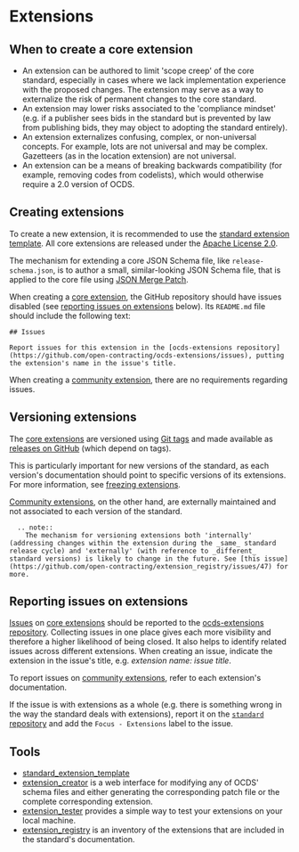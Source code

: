 # Extensions

## When to create a core extension

* An extension can be authored to limit 'scope creep' of the core standard, especially in cases where we lack implementation experience with the proposed changes. The extension may serve as a way to externalize the risk of permanent changes to the core standard.
* An extension may lower risks associated to the 'compliance mindset' (e.g. if a publisher sees bids in the standard but is prevented by law from publishing bids, they may object to adopting the standard entirely).
* An extension externalizes confusing, complex, or non-universal concepts. For example, lots are not universal and may be complex. Gazetteers (as in the location extension) are not universal.
* An extension can be a means of breaking backwards compatibility (for example, removing codes from codelists), which would otherwise require a 2.0 version of OCDS.

## Creating extensions

To create a new extension, it is recommended to use the [standard extension template](https://github.com/open-contracting/standard_extension_template). All core extensions are released under the [Apache License 2.0](https://raw.githubusercontent.com/open-contracting/ocds_process_title_extension/master/LICENSE).

The mechanism for extending a core JSON Schema file, like `release-schema.json`, is to author a small, similar-looking JSON Schema file, that is applied to the core file using [JSON Merge Patch](https://tools.ietf.org/html/rfc7396).

When creating a [core extension](http://standard.open-contracting.org/latest/en/extensions/#core-extensions), the GitHub repository should have issues disabled (see [reporting issues on extensions](#reporting-issues-on-extensions) below). Its `README.md` file should include the following text:

```
## Issues

Report issues for this extension in the [ocds-extensions repository](https://github.com/open-contracting/ocds-extensions/issues), putting the extension's name in the issue's title.
```

When creating a [community extension](http://standard.open-contracting.org/latest/en/extensions/#community-extensions), there are no requirements regarding issues.

## Versioning extensions

The [core extensions](http://standard.open-contracting.org/latest/en/extensions/#core-extensions) are versioned using [Git tags](https://git-scm.com/book/en/v2/Git-Basics-Tagging) and made available as [releases on GitHub](https://help.github.com/categories/releases/) (which depend on tags).

This is particularly important for new versions of the standard, as each version's documentation should point to specific versions of its extensions. For more information, see [freezing extensions](../standard/deployment#freeze-extensions).

[Community extensions](http://standard.open-contracting.org/latest/en/extensions/#community-extensions), on the other hand, are externally maintained and not associated to each version of the standard.

```eval_rst
  .. note::
    The mechanism for versioning extensions both 'internally' (addressing changes within the extension during the _same_ standard release cycle) and 'externally' (with reference to _different_ standard versions) is likely to change in the future. See [this issue](https://github.com/open-contracting/extension_registry/issues/47) for more.
```

## Reporting issues on extensions

[Issues](https://help.github.com/articles/about-issues/) on [core extensions](http://standard.open-contracting.org/latest/en/extensions/#core-extensions) should be reported to the [ocds-extensions repository](https://github.com/open-contracting/ocds-extensions). Collecting issues in one place gives each more visibility and therefore a higher likelihood of being closed. It also helps to identify related issues across different extensions. When creating an issue, indicate the extension in the issue's title, e.g. *extension name: issue title*.

To report issues on [community extensions](http://standard.open-contracting.org/latest/en/extensions/#community-extensions), refer to each extension's documentation.

If the issue is with extensions as a whole (e.g. there is something wrong in the way the standard deals with extensions), report it on the [`standard` repository](https://github.com/open-contracting/standard) and add the `Focus - Extensions` label to the issue.

## Tools

* [standard_extension_template](https://github.com/open-contracting/standard_extension_template)
* [extension_creator](https://github.com/open-contracting/extension_creator) is a web interface for modifying any of OCDS' schema files and either generating the corresponding patch file or the complete corresponding extension.
* [extension_tester](https://github.com/open-contracting/extension_tester) provides a simple way to test your extensions on your local machine.
* [extension_registry](https://github.com/open-contracting/extension_registry) is an inventory of the extensions that are included in the standard's documentation.
